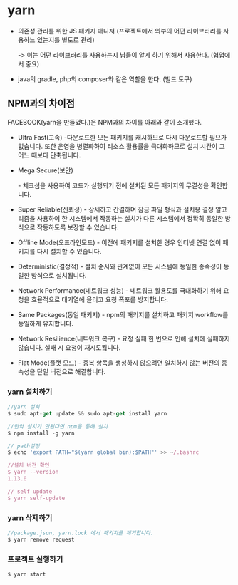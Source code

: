 # yarn

- 의존성 관리를 위한 JS 패키지 매니저 (프로젝트에서 외부의 어떤 라이브러리를 사용하느 있는지를 별도로 관리)

  -> 이는 어떤 라이브러리를 사용하는지 남들이 알게 하기 위해서 사용한다. (협업에서 중요)

- java의 gradle, php의 composer와 같은 역할을 한다. (빌드 도구)



## NPM과의 차이점

FACEBOOK(yarn을 만들었다.)은 NPM과의 차이를 아래와 같이 소개했다.



- Ultra Fast(고속)
  \-다운로드한 모든 패키지를 캐시하므로 다시 다운로드할 필요가 없습니다. 또한 운영을 병렬화하여 리소스 활용률을 극대화하므로 설치 시간이 그 어느 때보다 단축됩니다.

  

- Mega Secure(보안)

  \- 체크섬을 사용하여 코드가 실행되기 전에 설치된 모든 패키지의 무결성을 확인합니다.

  

- Super Reliable(신뢰성)
  \- 상세하고 간결하며 잠금 파일 형식과 설치용 결정 알고리즘을 사용하여 한 시스템에서 작동하는 설치가 다른 시스템에서 정확히 동일한 방식으로 작동하도록 보장할 수 있습니다.

  

- Offline Mode(오프라인모드)
  \- 이전에 패키지를 설치한 경우 인터넷 연결 없이 패키지를 다시 설치할 수 있습니다.

  

- Deterministic(결정적)
  \- 설치 순서와 관계없이 모든 시스템에 동일한 종속성이 동일한 방식으로 설치됩니다.

  

- Network Performance(네트워크 성능)
  \- 네트워크 활용도를 극대화하기 위해 요청을 효율적으로 대기열에 올리고 요청 폭포를 방지합니다.

  

- Same Packages(동일 패키지)
  \- npm의 패키지를 설치하고 패키지 workflow를 동일하게 유지합니다.

  

- Network Resilience(네트워크 복구)
  \- 요청 실패 한 번으로 인해 설치에 실패하지 않습니다. 실패 시 요청이 재시도됩니다.

  

- Flat Mode(플랫 모드)
  \- 중복 항목을 생성하지 않으려면 일치하지 않는 버전의 종속성을 단일 버전으로 해결합니다.





### yarn 설치하기

```javascript
//yarn 설치
$ sudo apt-get update && sudo apt-get install yarn

//만약 설치가 안된다면 npm을 통해 설치
$ npm install -g yarn

// path설정
$ echo 'export PATH="$(yarn global bin):$PATH"' >> ~/.bashrc

//설치 버전 확인
$ yarn --version
1.13.0

// self update 
$ yarn self-update
```



### yarn 삭제하기

```javascript
//package.json, yarn.lock 에서 패키지를 제거합니다.
$ yarn remove request
```



### 프로젝트 실행하기

```javascript
$ yarn start
```

